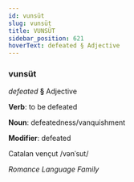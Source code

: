```yaml
---
id: vunsüt
slug: vunsüt
title: VUNSÜT
sidebar_position: 621
hoverText: defeated § Adjective
---
```


### vunsüt

*defeated* **§** Adjective

**Verb**: to be defeated

**Noun**: defeatedness/vanquishment

**Modifier**: defeated

Catalan vençut /vənˈsut/

*Romance Language Family*
